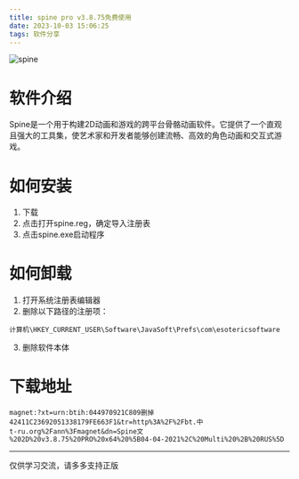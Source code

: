```yaml
---
title: spine pro v3.8.75免费使用
date: 2023-10-03 15:06:25
tags: 软件分享
---
```

![spine](/images/spine.jpg)
# 软件介绍
Spine是一个用于构建2D动画和游戏的跨平台骨骼动画软件。它提供了一个直观且强大的工具集，使艺术家和开发者能够创建流畅、高效的角色动画和交互式游戏。

# 如何安装
1. 下载
2. 点击打开spine.reg，确定导入注册表
3. 点击spine.exe启动程序

# 如何卸载
1. 打开系统注册表编辑器
2. 删除以下路径的注册项：
  ```
  计算机\HKEY_CURRENT_USER\Software\JavaSoft\Prefs\com\esotericsoftware
  ```
3. 删除软件本体

# 下载地址
```
magnet:?xt=urn:btih:044970921C809删掉
42411C23692051338179FE663F1&tr=http%3A%2F%2Fbt.中
t-ru.org%2Fann%3Fmagnet&dn=Spine文
%202D%20v3.8.75%20PRO%20x64%20%5B04-04-2021%2C%20Multi%20%2B%20RUS%5D
```
---
仅供学习交流，请多多支持正版
